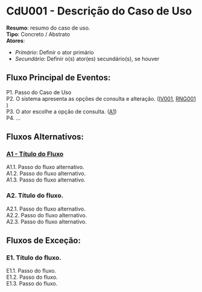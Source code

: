 # CdU001 - Descrição do Caso de Uso

**Resumo**: resumo do caso de uso.  
**Tipo**: Concreto / Abstrato  
**Atores**:  
 - *Primário*: Definir o ator primário  
 - *Secundário*: Definir o(s) ator(es) secundário(s), se houver  

## Fluxo Principal de Eventos:
P1. Passo do Caso de Uso  
P2. O sistema apresenta as opções de consulta e alteração. ([IV001](../../tmp/blob/master/img/ui001.png), [RNG001](./regras_mensagens#rng001) )   
P3. O ator escolhe a opção de consulta. ([A1](#a1---t%C3%ADtulo-do-fluxo--a1))   
P4. ...

## Fluxos Alternativos:  

### [A1 - Título do Fluxo](#a1)
A1.1. Passo do fluxo alternativo.  
A1.2. Passo do fluxo alternativo.  
A1.3. Passo do fluxo alternativo.  


### A2. Título do fluxo.
A2.1. Passo do fluxo alternativo.  
A2.2. Passo do fluxo alternativo.  
A2.3. Passo do fluxo alternativo.  

## Fluxos de Exceção:  

### E1. Título do fluxo.  
E1.1. Passo do fluxo.  
E1.2. Passo do fluxo.  
E1.3. Passo do fluxo.  